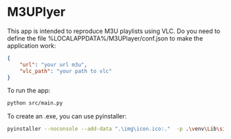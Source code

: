 # M3UPlyer
This app is intended to reproduce M3U playlists using VLC. Do you need to define the file %LOCALAPPDATA%/M3UPlayer/conf.json to make the application work:
```json
{
    "url": "your url m3u",
    "vlc_path": "your path to vlc"
}
```

To run the app:
```bash
python src/main.py
```

To create an .exe, you can use pyinstaller:
```bash
pyinstaller --noconsole --add-data ".\img\icon.ico:."  -p .\venv\Lib\site-packages\ --onefile src/main.py
```